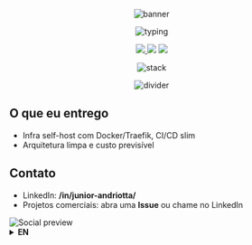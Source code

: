 <!-- Hero -->
<p align="center">
  <img src="https://capsule-render.vercel.app/api?type=waving&height=200&color=0:06B6D4,100:22D3EE&text=Donizeti%20Andriotta%20Junior&fontColor=ffffff&fontAlignY=40&desc=Full-stack%20SaaS%20Multi-Tenant&descAlignY=65&descSize=18" alt="banner">
</p>

<p align="center">
  <img src="https://readme-typing-svg.herokuapp.com?duration=2800&pause=600&color=22D3EE&center=true&vCenter=true&width=600&lines=React+%7C+Node+%7C+.NET+%7C+DevOps+self-host;Apps+Multi-Tenant;UX+simples%2C+deploy+autom%C3%A1tico" alt="typing">
</p>

<p align="center">
  <a href="https://www.linkedin.com/in/junior-andriotta/">
    <img src="https://img.shields.io/badge/LinkedIn-0A66C2?logo=linkedin&logoColor=white">
  </a>
  <img src="https://img.shields.io/badge/License-MIT-green">
  <img src="https://img.shields.io/badge/Build-CI%2FCD-blue">
</p>

<!-- Stack icons -->
<p align="center">
  <img src="https://skillicons.dev/icons?i=ts,react,expo,nodejs,prisma,mysql,docker,traefik,cloudflare&perline=12" alt="stack">
</p>

<!-- Divider -->
<p align="center">
  <img src="https://capsule-render.vercel.app/api?type=rect&color=06B6D4&height=2&section=header" alt="divider">
</p>

## O que eu entrego
- Infra self-host com Docker/Traefik, CI/CD slim
- Arquitetura limpa e custo previsível

## Contato
- LinkedIn: **/in/junior-andriotta/**
- Projetos comerciais: abra uma **Issue** ou chame no LinkedIn

<!-- Light/Dark social preview example -->
<picture>
  <source media="(prefers-color-scheme: dark)" srcset="assets/og-dark.png">
  <source media="(prefers-color-scheme: light)" srcset="assets/og-light.png">
  <img alt="Social preview" src="assets/og-light.png">
</picture>

<details>
<summary><b>EN</b></summary>

Full-stack dev building multi-tenant SaaS across frontend, backend and self-hosted DevOps.  
Selected work above. Connect on LinkedIn.

</details>
